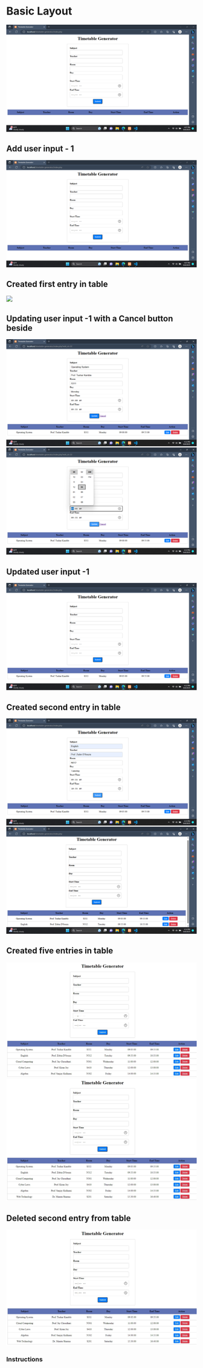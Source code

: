 <h1>Basic Layout</h1> 

<img src="./TimeTableCraft/Screenshots/Screenshot (19).png"></img>

<h2>Add user input - 1</h2> 
<img src="https://github.com/eduroxx/PHP-Projects/blob/main/TimeTableCraft/Screenshots/Screenshot%20(19).png"></img>

<h2>Created first entry in table</h2> 

<img src="./TimeTableCraft/Screenshots/Screenshot(21).png"></img>


<h2>Updating user input -1 with a Cancel button beside </h2> 
<img src="./TimeTableCraft/Screenshots/Screenshot (22).png"></img>
<img src="./TimeTableCraft/Screenshots/Screenshot (23).png"></img>

<h2>Updated user input -1</h2> 
<img src="./TimeTableCraft/Screenshots/Screenshot (24).png"></img>

<h2>Created second entry in table</h2> 
<img src="./TimeTableCraft/Screenshots/Screenshot (25).png"></img>
<img src="./TimeTableCraft/Screenshots/Screenshot (26).png"></img>

<h2>Created five entries in table</h2> 
<img src="./TimeTableCraft/Screenshots/Screenshot(27).jpeg"></img>
<img src="./TimeTableCraft/Screenshots/Screenshot(28).jpeg"></img>

<h2>Deleted second entry from table</h2> 
<img src="./TimeTableCraft/Screenshots/Screenshot(29).jpeg"></img>


<H3>Instructions</H1>

